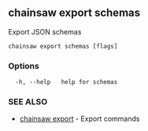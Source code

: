 ## chainsaw export schemas

Export JSON schemas

```
chainsaw export schemas [flags]
```

### Options

```
  -h, --help   help for schemas
```

### SEE ALSO

* [chainsaw export](chainsaw_export.md)	 - Export commands

